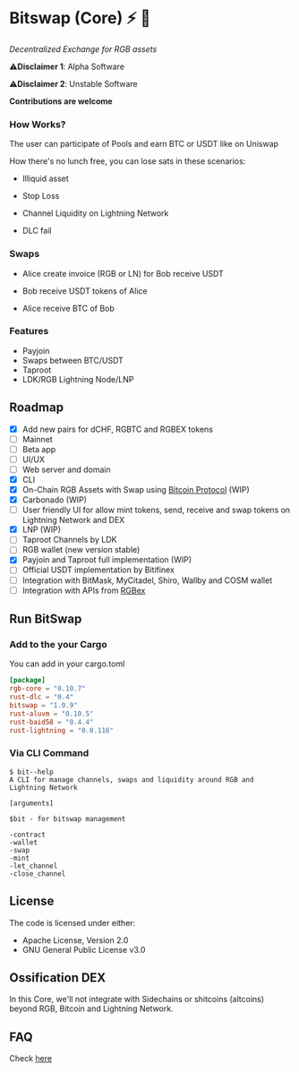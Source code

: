 # Bitswap (Core) ⚡ 💱

*Decentralized Exchange for RGB assets*

⚠️**Disclaimer 1**: Alpha Software

⚠️**Disclaimer 2**: Unstable Software

**Contributions are welcome**

### How Works?

The user can participate of Pools and earn BTC or USDT like on Uniswap

How there's no lunch free, you can lose sats in these scenarios:

- Illiquid asset

- Stop Loss

- Channel Liquidity on Lightning Network

- DLC fail

### Swaps

- Alice create invoice (RGB or LN) for Bob receive USDT

- Bob receive USDT tokens of Alice

- Alice receive BTC of Bob

### Features

- Payjoin
- Swaps between BTC/USDT
- Taproot
- LDK/RGB Lightning Node/LNP

## Roadmap

- [x] Add new pairs for dCHF, RGBTC and RGBEX tokens
- [ ] Mainnet
- [ ] Beta app
- [ ] UI/UX
- [ ] Web server and domain
- [x] CLI
- [x] On-Chain RGB Assets with Swap using [Bitcoin Protocol](https://github.com/BP-WG/bp-core) (WIP)
- [x] Carbonado (WIP)
- [ ] User friendly UI for allow mint tokens, send, receive and swap tokens on Lightning Network and DEX
- [x] LNP (WIP)
- [ ] Taproot Channels by LDK
- [ ] RGB wallet (new version stable)
- [x] Payjoin and Taproot full implementation (WIP)
- [ ] Official USDT implementation by Bitifinex
- [ ] Integration with BitMask, MyCitadel, Shiro, Wallby and COSM wallet
- [ ] Integration with APIs from [RGBex](https://rgbex.io/)

## Run BitSwap

### Add to the your Cargo

You can add in your cargo.toml

```cargo.toml
[package]
rgb-core = "0.10.7"
rust-dlc = "0.4"
bitswap = "1.0.9"
rust-aluvm = "0.10.5"
rust-baid58 = "0.4.4"
rust-lightning = "0.0.116"
```
### Via CLI Command

```cli
$ bit--help
A CLI for manage channels, swaps and liquidity around RGB and Lightning Network

[arguments]

$bit - for bitswap management

-contract
-wallet
-swap
-mint
-let_channel
-close_channel

```
## License

The code is licensed under either:

-  Apache License, Version 2.0 
-  GNU General Public License v3.0

## Ossification DEX

In this Core, we'll not integrate with Sidechains or shitcoins (altcoins) beyond RGB, Bitcoin and Lightning Network.

## FAQ

Check [here](https://github.com/BitSwap-BiFi/Bitswap-FAQ/)
